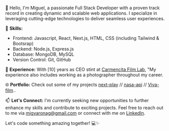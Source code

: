 👋 Hello, I'm Miguel, a passionate Full Stack Developer with a proven track record in creating dynamic and scalable web applications. I specialize in leveraging cutting-edge technologies to deliver seamless user experiences. 

🚀 **Skills:**
- Frontend: Javascript, React, Next.js, HTML, CSS (including Tailwind & Bootsrap)
- Backend: Node.js, Express.js
- Database: MongoDB, MySQL
- Version Control: Git, GitHub

💼 **Experience:**
With [10] years as CEO stint at [Carmencita Film Lab](https://carmencitafilmlab.com/), "My experience also includes working as a photographer throughout my career.


🌐 **Portfolio:**
Check out some of my projects [next-play](https://nextmusic-eight.vercel.app/) // [nasa-api](https://nasapi.vercel.app/) // [Viva-film](https://migvarona.github.io/vivafilm/)..

📫 **Let's Connect:**
I'm currently seeking new opportunities to further enhance my skills and contribute to exciting projects. Feel free to reach out to me via [migvaronag@gmail.com](migvaronag@gmail.com) or connect with me on [LinkedIn](https://www.linkedin.com/in/miguel-varona-555643284/).

Let's code something amazing together! 💻✨
